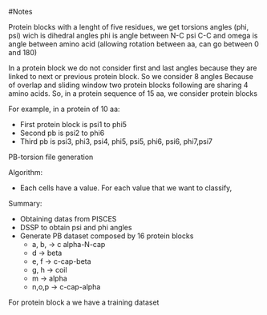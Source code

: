 #Notes

Protein blocks with a lenght of five residues, we get torsions angles (phi, psi) wich is dihedral angles
phi is angle between N-C
psi C-C
and omega is angle between amino acid (allowing rotation between aa, can go between 0 and 180)

In a protein block we do not consider first and last angles because they are linked to next or previous protein block. So we consider 8 angles
Because of overlap and sliding window two protein blocks following are sharing 4 amino acids. So, in a protein sequence of 15 aa, we consider protein blocks

For example, in a protein of 10 aa:
- First protein block is psi1 to phi5
- Second pb is psi2 to phi6
- Third pb is psi3, phi3, psi4, phi5, psi5, phi6, psi6, phi7,psi7




PB-torsion file generation

Algorithm:
- Each cells have a value. For each value that we want to classify,


Summary:
- Obtaining datas from PISCES
- DSSP to obtain psi and phi angles
- Generate PB dataset composed by 16 protein blocks
    - a, b, -> c alpha-N-cap
    - d -> beta
    - e, f -> c-cap-beta
    - g, h -> coil
    - m -> alpha
    - n,o,p -> c-cap-alpha


For protein block a we have a training dataset
